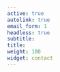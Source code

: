 ```yaml
---
active: true
autolink: true
email_form: 1
headless: true
subtitle:  
title: 
weight: 100
widget: contact
---
```


